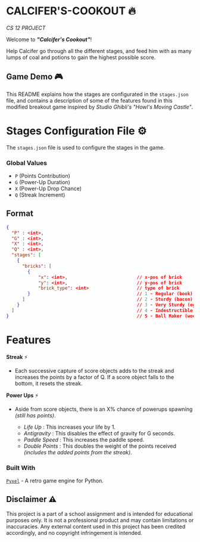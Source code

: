 # CALCIFER'S-COOKOUT 🔥

_CS 12 PROJECT_

Welcome to ***"Calcifer's Cookout"***!

Help Calcifer go through all the different stages, and feed him with as many lumps of coal and potions to gain the highest possible score.

## Game Demo 🎮

This README explains how the stages are configurated in the `stages.json` file, and contains a description of some of the features found in this modified breakout game inspired by _Studio Ghibli's "Howl's Moving Castle"_.

# Stages Configuration File ⚙️

The `stages.json` file is used to configure the stages in the game.
### Global Values

- `P` (Points Contribution) 
- `G` (Power-Up Duration)
- `X` (Power-Up Drop Chance)
- `Q` (Streak Increment)

## Format

```json
{
  "P" : <int>,
  "G" : <int>,
  "X" : <int>,
  "Q" : <int>,
  "stages": [
    {
      "bricks": [           
        {
            "x": <int>,                          // x-pos of brick
            "y": <int>,                          // y-pos of brick
            "brick_type": <int>                  // type of brick
        }                                        // 1 - Regular (book) : (1 hit)
      ]                                          // 2 - Sturdy (bacon) : (2 hits)
    }                                            // 3 - Very Sturdy (egg) : (3 hits)
  ]                                              // 4 - Indestructible (stone slab) : (inf hits)
}                                                // 5 - Ball Maker (wood) : (1 hit)
```

# Features

**Streak** ⚡
- Each successive capture of score objects adds to the streak and increases the points by a factor of Q. If a score object falls to the bottom, it resets the streak.

**Power Ups** ⚡
- Aside from score objects, there is an X% chance of powerups spawning _(still has points)_.

  - _Life Up_ : This increases your life by 1.
  - _Antigravity_ : This disables the effect of gravity for G seconds.
  - _Paddle Speed_ : This increases the paddle speed.
  - _Double Points_ : This doubles the weight of the points received _(includes the added points from the streak)_.

### Built With
[`Pyxel`](https://github.com/kitao/pyxel) - A retro game engine for Python.

## Disclaimer ⚠️

This project is a part of a school assignment and is intended for educational purposes only. It is not a professional product and may contain limitations or inaccuracies. Any external content used in this project has been credited accordingly, and no copyright infringement is intended.
